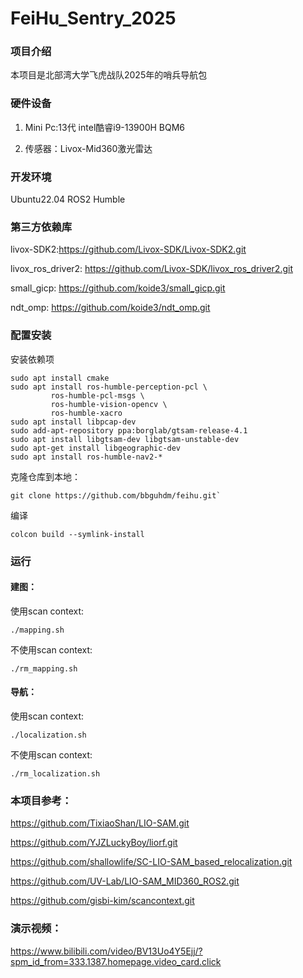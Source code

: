 # FeiHu_Sentry_2025

### 项目介绍
本项目是北部湾大学飞虎战队2025年的哨兵导航包

### 硬件设备
1.  Mini Pc:13代 intel酷睿i9-13900H BQM6
   
2.  传感器：Livox-Mid360激光雷达

### 开发环境
Ubuntu22.04 ROS2 Humble

### 第三方依赖库
livox-SDK2:https://github.com/Livox-SDK/Livox-SDK2.git

livox_ros_driver2: https://github.com/Livox-SDK/livox_ros_driver2.git

small_gicp: https://github.com/koide3/small_gicp.git

ndt_omp: https://github.com/koide3/ndt_omp.git

### 配置安装
安装依赖项

```
sudo apt install cmake
sudo apt install ros-humble-perception-pcl \
         ros-humble-pcl-msgs \
         ros-humble-vision-opencv \
         ros-humble-xacro
sudo apt install libpcap-dev
sudo add-apt-repository ppa:borglab/gtsam-release-4.1
sudo apt install libgtsam-dev libgtsam-unstable-dev
sudo apt-get install libgeographic-dev
sudo apt install ros-humble-nav2-*
```

克隆仓库到本地：

```
git clone https://github.com/bbguhdm/feihu.git`
```

编译

```
colcon build --symlink-install
```

### 运行

#### 建图：

使用scan context:

```
./mapping.sh
```

不使用scan context:

```
./rm_mapping.sh
```

#### 导航：

使用scan context:

```
./localization.sh
```

不使用scan context:

```
./rm_localization.sh
```

### 本项目参考：

https://github.com/TixiaoShan/LIO-SAM.git

https://github.com/YJZLuckyBoy/liorf.git

https://github.com/shallowlife/SC-LIO-SAM_based_relocalization.git

https://github.com/UV-Lab/LIO-SAM_MID360_ROS2.git

https://github.com/gisbi-kim/scancontext.git

### 演示视频：

https://www.bilibili.com/video/BV13Uo4Y5Ejj/?spm_id_from=333.1387.homepage.video_card.click
